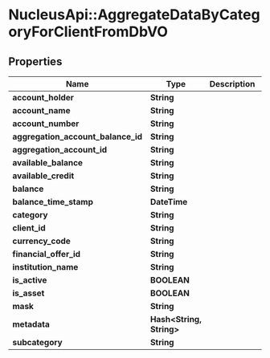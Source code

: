 # NucleusApi::AggregateDataByCategoryForClientFromDbVO

## Properties
Name | Type | Description | Notes
------------ | ------------- | ------------- | -------------
**account_holder** | **String** |  | [optional] 
**account_name** | **String** |  | [optional] 
**account_number** | **String** |  | [optional] 
**aggregation_account_balance_id** | **String** |  | [optional] 
**aggregation_account_id** | **String** |  | [optional] 
**available_balance** | **String** |  | [optional] 
**available_credit** | **String** |  | [optional] 
**balance** | **String** |  | [optional] 
**balance_time_stamp** | **DateTime** |  | [optional] 
**category** | **String** |  | [optional] 
**client_id** | **String** |  | [optional] 
**currency_code** | **String** |  | [optional] 
**financial_offer_id** | **String** |  | [optional] 
**institution_name** | **String** |  | [optional] 
**is_active** | **BOOLEAN** |  | [optional] 
**is_asset** | **BOOLEAN** |  | [optional] 
**mask** | **String** |  | [optional] 
**metadata** | **Hash&lt;String, String&gt;** |  | [optional] 
**subcategory** | **String** |  | [optional] 


